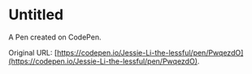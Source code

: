 # Untitled

A Pen created on CodePen.

Original URL: [https://codepen.io/Jessie-Li-the-lessful/pen/PwqezdO](https://codepen.io/Jessie-Li-the-lessful/pen/PwqezdO).

